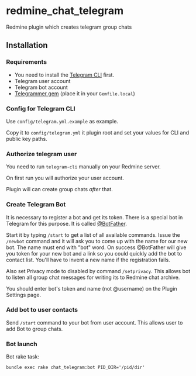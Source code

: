 # redmine_chat_telegram

Redmine plugin which creates telegram group chats

## Installation

### Requirements

* You need to install the [Telegram CLI](https://github.com/vysheng/tg) first.
* Telegram user account
* Telegram bot account
* [Telegrammer gem](https://github.com/mayoral/telegrammer) (place it in your `Gemfile.local`)

### Config for Telegram CLI

Use `config/telegram.yml.example` as example.

Copy it to `config/telegram.yml` it plugin root and set your values for CLI and public key paths.

### Authorize telegram user

You need to run `telegram-cli` manually on your Redmine server.

On first run you will authorize your user account.

Plugin will can create group chats _after_ that.

### Create Telegram Bot

It is necessary to register a bot and get its token. There is a special bot in Telegram for this purpose. It is called [@BotFather](https://telegram.me/botfather).

Start it by typing `/start` to get a list of all available commands.
Issue the  `/newbot` command and it will ask you to come up with the name for our new bot.
The name must end with "bot" word.
On success @BotFather will give you token for your new bot and a link so you could quickly add the bot to contact list.
You'll have to invent a new name if the registration fails.

Also set Privacy mode to disabled by command `/setprivacy`. This allows bot to listen all group chat messages for writing its to Redmine chat archive.

You should enter bot's token and name (not @username) on the Plugin Settings page.

### Add bot to user contacts

Send `/start` command to your bot from user account.
This allows user to add Bot to group chats.

### Bot launch

Bot rake task:

```shell
bundle exec rake chat_telegram:bot PID_DIR='/pid/dir'
```
